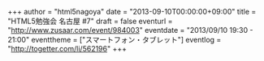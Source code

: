 +++
author = "html5nagoya"
date = "2013-09-10T00:00:00+09:00"
title = "HTML5勉強会 名古屋 #7"
draft = false
eventurl = "http://www.zusaar.com/event/984003"
eventdate = "2013/09/10 19:30 - 21:00"
eventtheme = ["スマートフォン・タブレット"]
eventlog = "http://togetter.com/li/562196"
+++
